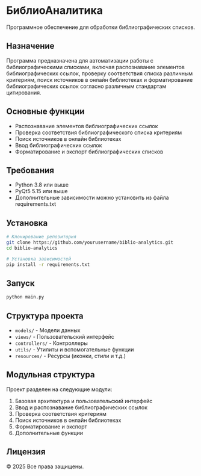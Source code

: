 # БиблиоАналитика

Программное обеспечение для обработки библиографических списков.

## Назначение

Программа предназначена для автоматизации работы с библиографическими списками, включая распознавание элементов библиографических ссылок, проверку соответствия списка различным критериям, поиск источников в онлайн библиотеках и форматирование библиографических ссылок согласно различным стандартам цитирования.

## Основные функции

- Распознавание элементов библиографических ссылок
- Проверка соответствия библиографического списка критериям
- Поиск источников в онлайн библиотеках
- Ввод библиографических ссылок
- Форматирование и экспорт библиографических списков

## Требования

- Python 3.8 или выше
- PyQt5 5.15 или выше
- Дополнительные зависимости можно установить из файла requirements.txt

## Установка

```bash
# Клонирование репозитория
git clone https://github.com/yourusername/biblio-analytics.git
cd biblio-analytics

# Установка зависимостей
pip install -r requirements.txt
```

## Запуск

```bash
python main.py
```

## Структура проекта

- `models/` - Модели данных
- `views/` - Пользовательский интерфейс
- `controllers/` - Контроллеры
- `utils/` - Утилиты и вспомогательные функции
- `resources/` - Ресурсы (иконки, стили и т.д.)

## Модульная структура

Проект разделен на следующие модули:

1. Базовая архитектура и пользовательский интерфейс
2. Ввод и распознавание библиографических ссылок
3. Проверка соответствия критериям
4. Поиск источников в онлайн библиотеках
5. Форматирование и экспорт
6. Дополнительные функции

## Лицензия

© 2025 Все права защищены. 